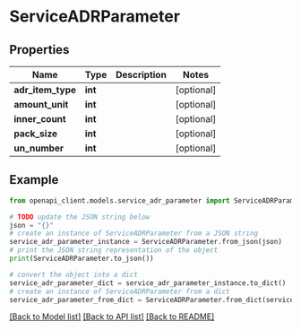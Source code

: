 # ServiceADRParameter


## Properties

Name | Type | Description | Notes
------------ | ------------- | ------------- | -------------
**adr_item_type** | **int** |  | [optional] 
**amount_unit** | **int** |  | [optional] 
**inner_count** | **int** |  | [optional] 
**pack_size** | **int** |  | [optional] 
**un_number** | **int** |  | [optional] 

## Example

```python
from openapi_client.models.service_adr_parameter import ServiceADRParameter

# TODO update the JSON string below
json = "{}"
# create an instance of ServiceADRParameter from a JSON string
service_adr_parameter_instance = ServiceADRParameter.from_json(json)
# print the JSON string representation of the object
print(ServiceADRParameter.to_json())

# convert the object into a dict
service_adr_parameter_dict = service_adr_parameter_instance.to_dict()
# create an instance of ServiceADRParameter from a dict
service_adr_parameter_from_dict = ServiceADRParameter.from_dict(service_adr_parameter_dict)
```
[[Back to Model list]](../README.md#documentation-for-models) [[Back to API list]](../README.md#documentation-for-api-endpoints) [[Back to README]](../README.md)


